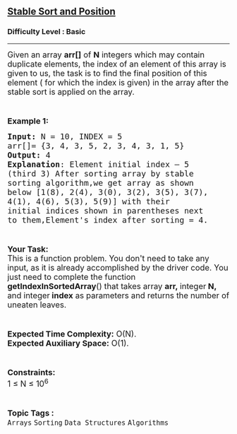 <h2><a href="https://www.geeksforgeeks.org/problems/stable-sort-and-position1359/1?page=8&category=Sorting&sortBy=submissions">Stable Sort and Position</a></h2><h3>Difficulty Level : Basic</h3><hr><div class="problems_problem_content__Xm_eO"><p><span style="font-size:18px">Given an array <strong>arr[]</strong> of <strong>N</strong> integers which may contain duplicate elements, the index of an&nbsp;element of this array is given to us, the task is to find the final position of this element ( for which the index is given) in the array after the stable sort is applied on the array.&nbsp;</span></p>

<p>&nbsp;</p>

<p><span style="font-size:18px"><strong>Example 1:</strong></span></p>

<pre><span style="font-size:18px"><strong>Input:</strong> N = 10, INDEX = 5
arr[]= {3, 4, 3, 5, 2, 3, 4, 3, 1, 5}
<strong>Output:</strong> 4
<strong>Explanation</strong>: Element initial index – 5 
(third 3) After sorting array by stable 
sorting algorithm,we get array as shown 
below [1(8), 2(4), 3(0), 3(2), 3(5), 3(7),
4(1), 4(6), 5(3), 5(9)] with their 
initial indices shown in parentheses next 
to them,Element's index after sorting = 4.</span></pre>

<p>&nbsp;</p>

<p><span style="font-size:18px"><strong>Your Task:</strong><br>
This is a function problem. You don't need to take any input, as it is already accomplished by the driver code. You just need to complete the function <strong>getIndexInSortedArray</strong>() that takes array <strong>arr,&nbsp;</strong>integer<strong> N, </strong>and&nbsp;integer<strong> index</strong>&nbsp;as parameters and returns the number of uneaten leaves.</span></p>

<p>&nbsp;</p>

<p><span style="font-size:18px"><strong>Expected Time Complexity:</strong> O(N).<br>
<strong>Expected Auxiliary Space:</strong> O(1).</span></p>

<p>&nbsp;</p>

<p><span style="font-size:18px"><strong>Constraints:</strong><br>
1 ≤ N ≤ 10<sup>6</sup></span></p>
</div><br><p><span style=font-size:18px><strong>Topic Tags : </strong><br><code>Arrays</code>&nbsp;<code>Sorting</code>&nbsp;<code>Data Structures</code>&nbsp;<code>Algorithms</code>&nbsp;